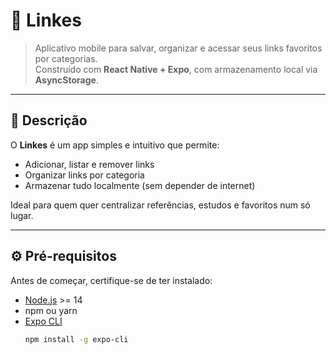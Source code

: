 # 🔗 Linkes

> Aplicativo mobile para salvar, organizar e acessar seus links favoritos por categorias.  
> Construído com **React Native + Expo**, com armazenamento local via **AsyncStorage**.

---

## 🧭 Descrição

O **Linkes** é um app simples e intuitivo que permite:
- Adicionar, listar e remover links
- Organizar links por categoria
- Armazenar tudo localmente (sem depender de internet)

Ideal para quem quer centralizar referências, estudos e favoritos num só lugar.  

---

## ⚙️ Pré-requisitos

Antes de começar, certifique-se de ter instalado:

- [Node.js](https://nodejs.org/) >= 14  
- npm ou yarn  
- [Expo CLI](https://docs.expo.dev/)  
  ```bash
  npm install -g expo-cli
